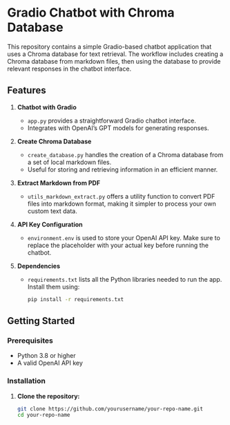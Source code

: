 # Gradio Chatbot with Chroma Database

This repository contains a simple Gradio-based chatbot application that uses a Chroma database for text retrieval. The workflow includes creating a Chroma database from markdown files, then using the database to provide relevant responses in the chatbot interface.

## Features

1. **Chatbot with Gradio**  
   - `app.py` provides a straightforward Gradio chatbot interface.
   - Integrates with OpenAI’s GPT models for generating responses.

2. **Create Chroma Database**  
   - `create_database.py` handles the creation of a Chroma database from a set of local markdown files.
   - Useful for storing and retrieving information in an efficient manner.

3. **Extract Markdown from PDF**  
   - `utils_markdown_extract.py` offers a utility function to convert PDF files into markdown format, making it simpler to process your own custom text data.

4. **API Key Configuration**  
   - `environment.env` is used to store your OpenAI API key. Make sure to replace the placeholder with your actual key before running the chatbot.

5. **Dependencies**  
   - `requirements.txt` lists all the Python libraries needed to run the app. Install them using:
     ```bash
     pip install -r requirements.txt
     ```

## Getting Started

### Prerequisites

- Python 3.8 or higher
- A valid OpenAI API key

### Installation

1. **Clone the repository:**
   ```bash
   git clone https://github.com/yourusername/your-repo-name.git
   cd your-repo-name

